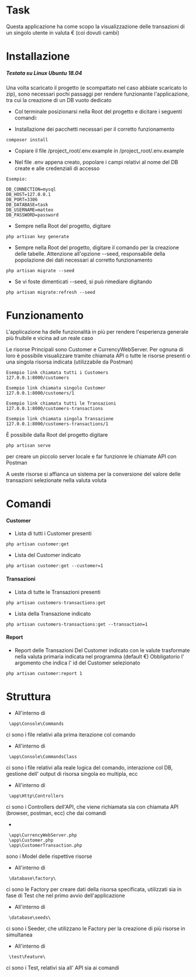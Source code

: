 # Task
Questa applicazione ha come scopo la visualizzazione delle transazioni di un singolo utente in valuta € (coi dovuti cambi)

# Installazione

##### Testata su Linux Ubuntu 18.04

Una volta scaricato il progetto (e scompattato nel caso abbiate scaricato lo zip), sono necessari pochi passaggi per rendere funzionante l'applicazione, tra cui la creazione di un DB vuoto dedicato

- Col terminale posizionarsi nella Root del progetto e dicitare i seguenti comandi:

- Installazione dei pacchetti necessari per il corretto funzionamento
```
composer install
```

- Copiare il file /project_root/.env.example in /project_root/.env.example

- Nel file .env appena creato, popolare i campi relativi al nome del DB create e alle credenziali di accesso 
```
Esempio:

DB_CONNECTION=mysql
DB_HOST=127.0.0.1
DB_PORT=3306
DB_DATABASE=task
DB_USERNAME=matteo
DB_PASSWORD=password
```

- Sempre nella Root del progetto, digitare
```
php artisan key generate
```

- Sempre nella Root del progetto, digitare il comando per la creazione delle tabelle. Attenzione all'opzione --seed, responsabile della popolazione dei dati necessari al corretto funzionamento
```
php artisan migrate --seed
```

- Se vi foste dimenticati --seed, si può rimediare digitando
```
php artisan migrate:refresh --seed
```

# Funzionamento

L'applicazione ha delle funzionalità in più per rendere l'esperienza generale più fruibile e vicina ad un reale caso

Le risorse Principali sono Customer e CurrencyWebServer.
Per ognuna di loro è possibile visualizzare tramite chiamata API o tutte le risorse presenti o una singola risorsa indicata (utilizzabile da Postman)
```
Esempio link chiamata tutti i Customers
127.0.0.1:8000/customers

Esempio link chiamata singolo Customer
127.0.0.1:8000/customers/1

Esempio link chiamata tutti le Transazioni
127.0.0.1:8000/customers-transactions

Esempio link chiamata singola Transazione
127.0.0.1:8000/customers-transactions/1
```
 È possibile dalla Root del progetto digitare 
 ```
php artisan serve
```
per creare un piccolo server locale e far funzionre le chiamate API con Postman

A ueste risorse si affianca un sistema per la conversione del valore delle transazioni selezionate nella valuta voluta 

# Comandi

#### Customer

- Lista di tutti i Customer presenti
```
php artisan customer:get
```
- Lista del Customer indicato
```
php artisan customer:get --customer=1
```

#### Transazioni

- Lista di tutte le Transazioni presenti
```
php artisan customers-transactions:get
```
- Lista della Transazione indicato
```
php artisan customers-transactions:get --transaction=1
```

#### Report

- Report delle Transazioni Del Customer indicato con le valute trasformate nella valuta primaria indicata nel programma (default €)
 Obbligatorio l' argomento che indica l' id del Customer selezionato
```
php artisan customer:report 1
```

# Struttura

- All'interno di 
```
 \app\Console\Commands
```
ci sono i file relativi alla prima iterazione col comando
 
- All'interno di 
```
 \app\Console\CommandsClass
```
ci sono i file relativi alla reale logica del comando, interazione col DB, gestione dell' output di risorsa singola eo multipla, ecc
 
- All'interno di 
```
 \app\Http\Controllers
```
ci sono i Controllers dell'API, che viene richiamata sia con chiamata API (browser, postman, ecc) che dai comandi 
  
- 
```
 \app\CurrencyWebServer.php
 \app\Customer.php
 \app\CustomerTransaction.php
```
sono i Model delle rispettive risorse
 
- All'interno di 
```
 \database\factory\
```
ci sono le Factory per creare dati della risorsa specificata, utilizzati sia in fase di Test che nel primo avvio dell'applicazione
 
- All'interno di 
```
 \database\seeds\
```
ci sono i Seeder, che utilizzano le Factory per la creazione di più risorse in simultanea

- All'interno di 
```
 \test\Feature\
```
ci sono i Test, relativi sia all' API sia ai comandi
